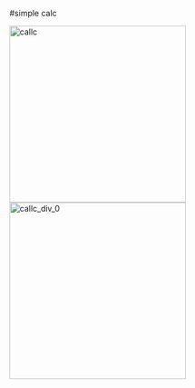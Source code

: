 #simple calc

<img width="311" alt="callc" src="https://user-images.githubusercontent.com/73497298/175923418-55535f8b-5404-4812-9545-15a9b2dba22f.png">
<img width="311" alt="callc_div_0" src="https://user-images.githubusercontent.com/73497298/175923624-ce8cc058-1503-400a-b1c2-d05ad41fe012.png">
